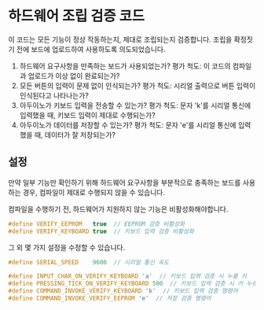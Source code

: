 # 하드웨어 조립 검증 코드

이 코드는 모든 기능이 정상 작동하는지, 제대로 조립되는지 검증합니다.
조립을 확정짓기 전에 보드에 업로드하여 사용하도록 의도되었습니다.

1. 하드웨어 요구사항을 만족하는 보드가 사용되었는가?
  평가 척도: 이 코드의 컴파일과 업로드가 이상 없이 완료되는가?
2. 모든 버튼의 입력이 문제 없이 인식되는가?
  평가 척도: 시리얼 출력으로 버튼 입력이 인식된다고 나타나는가?
3. 아두이노가 키보드 입력을 전송할 수 있는가?
  평가 척도: 문자 'k'를 시리얼 통신에 입력했을 때, 키보드 입력이 제대로 수행되는가?
4. 아두이노가 데이터를 저장할 수 있는가?
  평가 척도: 문자 'e'를 시리얼 통신에 입력했을 때, 데이터가 잘 저장되는가?

## 설정
만약 일부 기능만 확인하기 위해 하드웨어 요구사항을 부분적으로 충족하는 보드를 사용하는 경우, 컴파일이 제대로 수행되지 않을 수 있습니다.  

컴파일을 수행하기 전, 하드웨어가 지원하지 않는 기능은 비활성화해야합니다.  
```cpp
#define VERIFY_EEPROM   true  // EEPROM 검증 비활성화
#define VERIFY_KEYBOARD true  // 키보드 입력 검증 비활성화
```

그 외 몇 가지 설정을 수정할 수 있습니다.  
```cpp
#define SERIAL_SPEED    9600  // 시리얼 통신 속도

#define INPUT_CHAR_ON_VERIFY_KEYBOARD 'a'  // 키보드 입력 검증 시 누를 키
#define PRESSING_TICK_ON_VERIFY_KEYBOARD 500  // 키보드 입력 검증 시 키 누르는 시간
#define COMMAND_INVOKE_VERIFY_KEYBOARD 'k'  // 키보드 입력 검증 명령어
#define COMMAND_INVOKE_VERIFY_EEPROM 'e'  // 저장 검증 명령어
```
